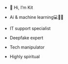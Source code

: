- 👋 Hi, I’m Kit
 
- Ai & machine learning💻🧑‍💻

- IT support specialist

- Deepfake expert

- Tech manipulator

- Highly spiritual

<!---
Kitopvibe1/Kitopvibe1 is a ✨ special ✨ repository because its `README.md` (this file) appears on your GitHub profile.
You can click the Preview link to take a look at your changes.
--->
